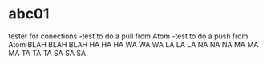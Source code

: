 # abc01
tester for conections
-test to do a pull from Atom
-test to do a push from Atom
BLAH BLAH BLAH
HA HA HA
WA WA WA
LA LA LA
NA NA NA
MA MA MA
TA TA TA 
SA SA SA
